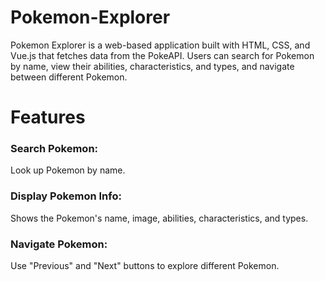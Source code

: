 # Pokemon-Explorer

Pokemon Explorer is a web-based application built with HTML, CSS, and Vue.js that fetches data from the PokeAPI. Users can search for Pokemon by name, view their abilities, characteristics, and types, and navigate between different Pokemon.

# Features

### Search Pokemon:

Look up Pokemon by name.

### Display Pokemon Info:

Shows the Pokemon's name, image, abilities, characteristics, and types.

### Navigate Pokemon:

Use "Previous" and "Next" buttons to explore different Pokemon.
